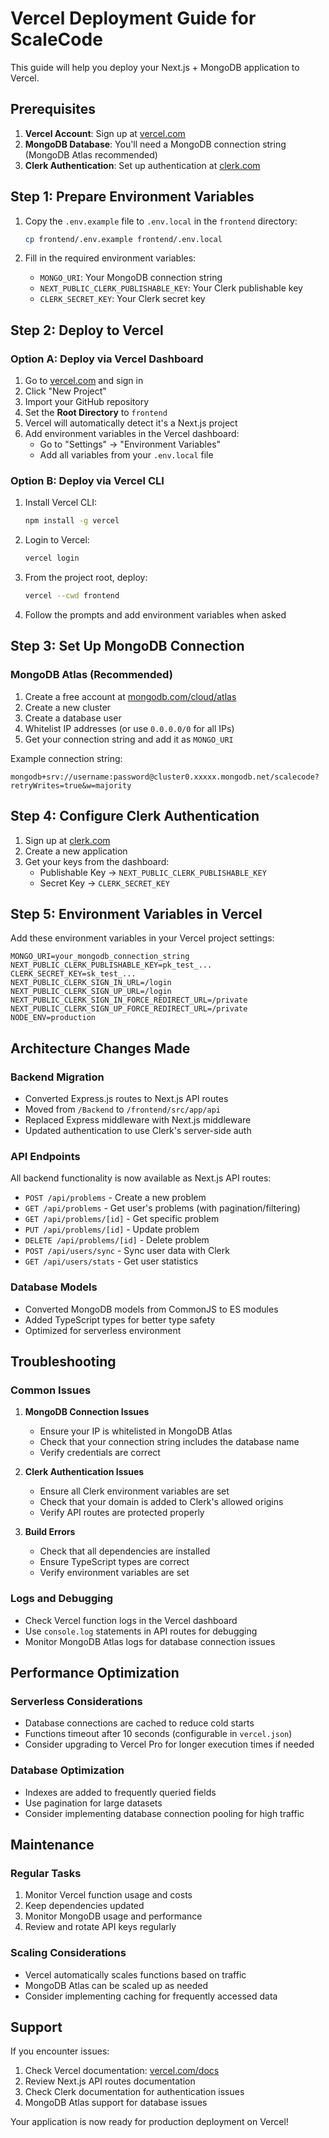 # Vercel Deployment Guide for ScaleCode

This guide will help you deploy your Next.js + MongoDB application to Vercel.

## Prerequisites

1. **Vercel Account**: Sign up at [vercel.com](https://vercel.com)
2. **MongoDB Database**: You'll need a MongoDB connection string (MongoDB Atlas recommended)
3. **Clerk Authentication**: Set up authentication at [clerk.com](https://clerk.com)

## Step 1: Prepare Environment Variables

1. Copy the `.env.example` file to `.env.local` in the `frontend` directory:
   ```bash
   cp frontend/.env.example frontend/.env.local
   ```

2. Fill in the required environment variables:
   - `MONGO_URI`: Your MongoDB connection string
   - `NEXT_PUBLIC_CLERK_PUBLISHABLE_KEY`: Your Clerk publishable key
   - `CLERK_SECRET_KEY`: Your Clerk secret key

## Step 2: Deploy to Vercel

### Option A: Deploy via Vercel Dashboard

1. Go to [vercel.com](https://vercel.com) and sign in
2. Click "New Project"
3. Import your GitHub repository
4. Set the **Root Directory** to `frontend`
5. Vercel will automatically detect it's a Next.js project
6. Add environment variables in the Vercel dashboard:
   - Go to "Settings" → "Environment Variables"
   - Add all variables from your `.env.local` file

### Option B: Deploy via Vercel CLI

1. Install Vercel CLI:
   ```bash
   npm install -g vercel
   ```

2. Login to Vercel:
   ```bash
   vercel login
   ```

3. From the project root, deploy:
   ```bash
   vercel --cwd frontend
   ```

4. Follow the prompts and add environment variables when asked

## Step 3: Set Up MongoDB Connection

### MongoDB Atlas (Recommended)

1. Create a free account at [mongodb.com/cloud/atlas](https://mongodb.com/cloud/atlas)
2. Create a new cluster
3. Create a database user
4. Whitelist IP addresses (or use `0.0.0.0/0` for all IPs)
5. Get your connection string and add it as `MONGO_URI`

Example connection string:
```
mongodb+srv://username:password@cluster0.xxxxx.mongodb.net/scalecode?retryWrites=true&w=majority
```

## Step 4: Configure Clerk Authentication

1. Sign up at [clerk.com](https://clerk.com)
2. Create a new application
3. Get your keys from the dashboard:
   - Publishable Key → `NEXT_PUBLIC_CLERK_PUBLISHABLE_KEY`
   - Secret Key → `CLERK_SECRET_KEY`

## Step 5: Environment Variables in Vercel

Add these environment variables in your Vercel project settings:

```
MONGO_URI=your_mongodb_connection_string
NEXT_PUBLIC_CLERK_PUBLISHABLE_KEY=pk_test_...
CLERK_SECRET_KEY=sk_test_...
NEXT_PUBLIC_CLERK_SIGN_IN_URL=/login
NEXT_PUBLIC_CLERK_SIGN_UP_URL=/login
NEXT_PUBLIC_CLERK_SIGN_IN_FORCE_REDIRECT_URL=/private
NEXT_PUBLIC_CLERK_SIGN_UP_FORCE_REDIRECT_URL=/private
NODE_ENV=production
```

## Architecture Changes Made

### Backend Migration
- Converted Express.js routes to Next.js API routes
- Moved from `/Backend` to `/frontend/src/app/api`
- Replaced Express middleware with Next.js middleware
- Updated authentication to use Clerk's server-side auth

### API Endpoints
All backend functionality is now available as Next.js API routes:

- `POST /api/problems` - Create a new problem
- `GET /api/problems` - Get user's problems (with pagination/filtering)
- `GET /api/problems/[id]` - Get specific problem
- `PUT /api/problems/[id]` - Update problem
- `DELETE /api/problems/[id]` - Delete problem
- `POST /api/users/sync` - Sync user data with Clerk
- `GET /api/users/stats` - Get user statistics

### Database Models
- Converted MongoDB models from CommonJS to ES modules
- Added TypeScript types for better type safety
- Optimized for serverless environment

## Troubleshooting

### Common Issues

1. **MongoDB Connection Issues**
   - Ensure your IP is whitelisted in MongoDB Atlas
   - Check that your connection string includes the database name
   - Verify credentials are correct

2. **Clerk Authentication Issues**
   - Ensure all Clerk environment variables are set
   - Check that your domain is added to Clerk's allowed origins
   - Verify API routes are protected properly

3. **Build Errors**
   - Check that all dependencies are installed
   - Ensure TypeScript types are correct
   - Verify environment variables are set

### Logs and Debugging
- Check Vercel function logs in the Vercel dashboard
- Use `console.log` statements in API routes for debugging
- Monitor MongoDB Atlas logs for database connection issues

## Performance Optimization

### Serverless Considerations
- Database connections are cached to reduce cold starts
- Functions timeout after 10 seconds (configurable in `vercel.json`)
- Consider upgrading to Vercel Pro for longer execution times if needed

### Database Optimization
- Indexes are added to frequently queried fields
- Use pagination for large datasets
- Consider implementing database connection pooling for high traffic

## Maintenance

### Regular Tasks
1. Monitor Vercel function usage and costs
2. Keep dependencies updated
3. Monitor MongoDB usage and performance
4. Review and rotate API keys regularly

### Scaling Considerations
- Vercel automatically scales functions based on traffic
- MongoDB Atlas can be scaled up as needed
- Consider implementing caching for frequently accessed data

## Support

If you encounter issues:
1. Check Vercel documentation: [vercel.com/docs](https://vercel.com/docs)
2. Review Next.js API routes documentation
3. Check Clerk documentation for authentication issues
4. MongoDB Atlas support for database issues

Your application is now ready for production deployment on Vercel!